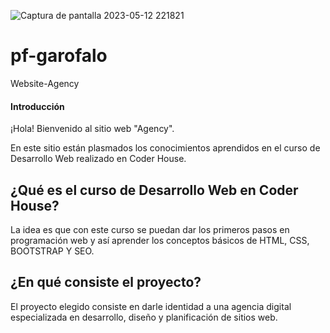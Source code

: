 ![Captura de pantalla 2023-05-12 221821](https://github.com/morigaro/pf-garofalo/assets/90797318/83587110-4903-4c1f-9757-eacbccd8f5c7)

# pf-garofalo
Website-Agency

#### Introducción
¡Hola! Bienvenido al sitio web "Agency".

En este sitio están plasmados los conocimientos aprendidos en el curso de Desarrollo Web realizado en Coder House. 


## ¿Qué es el curso de Desarrollo Web en Coder House?
La idea es que con este curso se puedan dar los primeros pasos en programación web y así aprender los conceptos básicos de HTML, CSS, BOOTSTRAP Y SEO.


## ¿En qué consiste el proyecto?
El proyecto elegido consiste en darle identidad a una agencia digital especializada en desarrollo, diseño y planificación de sitios web. 






